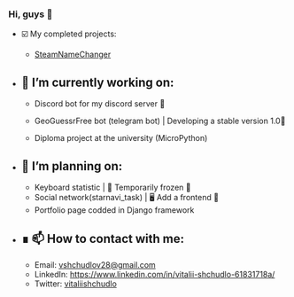 ### Hi, guys 👋

- ☑️ My completed projects:
    - [SteamNameChanger](https://github.com/vitaliishchudlo/steam_name_changer)


- 🔭 I’m currently working on: 
    -
  - Discord bot for my discord server 🤖
  - GeoGuessrFree bot (telegram bot) | Developing a stable version 1.0🔋

  - Diploma project at the university (MicroPython) 
   

- 📝 I’m planning on: 
    -
  - Keyboard statistic | 🧊 Temporarily frozen 🧊
  - Social network(starnavi_task) | 🖥 Add a frontend 🔄
  - Portfolio page codded in Django framework


- ∎ 📫 How to contact with me:
    -
  - Email: vshchudlov28@gmail.com
  - LinkedIn: https://www.linkedin.com/in/vitalii-shchudlo-61831718a/
  - Twitter: [vitaliishchudlo](https://twitter.com/VitaliiShchudlo)

<!--
- 🌱 I’m currently learning: 
- 👯 I’m looking to collaborate on 
- 🤔 I’m looking for help with 
- 💬 Ask me about 
- 😄 Pronouns: 
- ⚡ Fun fact: - 🌱 I’m currently learning: 
- 👯 I’m looking to collaborate on 
- 🤔 I’m looking for help with 
- 💬 Ask me about 
- 😄 Pronouns: 
- ⚡ Fun fact: 
